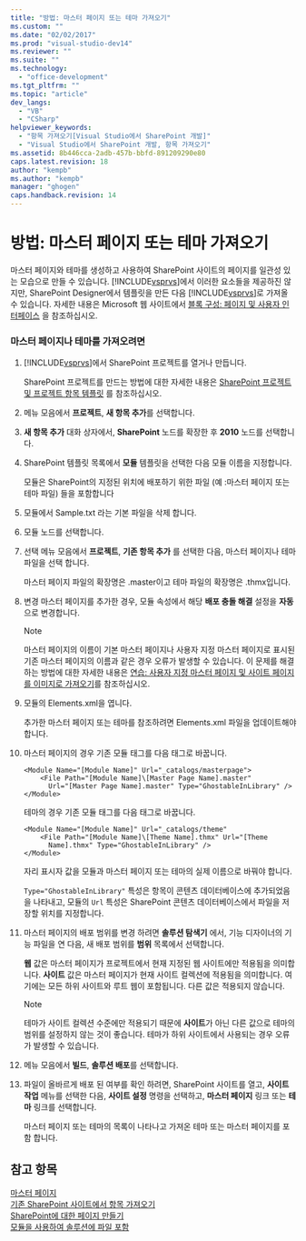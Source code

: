```yaml
---
title: "방법: 마스터 페이지 또는 테마 가져오기"
ms.custom: ""
ms.date: "02/02/2017"
ms.prod: "visual-studio-dev14"
ms.reviewer: ""
ms.suite: ""
ms.technology: 
  - "office-development"
ms.tgt_pltfrm: ""
ms.topic: "article"
dev_langs: 
  - "VB"
  - "CSharp"
helpviewer_keywords: 
  - "항목 가져오기[Visual Studio에서 SharePoint 개발]"
  - "Visual Studio에서 SharePoint 개발, 항목 가져오기"
ms.assetid: 8b446cca-2adb-457b-bbfd-891209290e80
caps.latest.revision: 18
author: "kempb"
ms.author: "kempb"
manager: "ghogen"
caps.handback.revision: 14
---
```

# 방법: 마스터 페이지 또는 테마 가져오기
  마스터 페이지와 테마를 생성하고 사용하여 SharePoint 사이트의 페이지를 일관성 있는 모습으로 만들 수 있습니다.  [!INCLUDE[vsprvs](../sharepoint/includes/vsprvs-md.md)]에서 이러한 요소들을 제공하진 않지만, SharePoint Designer에서 템플릿을 만든 다음 [!INCLUDE[vsprvs](../sharepoint/includes/vsprvs-md.md)]로 가져올 수 있습니다.  자세한 내용은 Microsoft 웹 사이트에서 [블록 구성: 페이지 및 사용자 인터페이스](http://go.microsoft.com/fwlink/?LinkID=182095) 을 참조하십시오.  
  
### 마스터 페이지나 테마를 가져오려면  
  
1.  [!INCLUDE[vsprvs](../sharepoint/includes/vsprvs-md.md)]에서 SharePoint 프로젝트를 열거나 만듭니다.  
  
     SharePoint 프로젝트를 만드는 방법에 대한 자세한 내용은 [SharePoint 프로젝트 및 프로젝트 항목 템플릿](../sharepoint/sharepoint-project-and-project-item-templates.md) 를 참조하십시오.  
  
2.  메뉴 모음에서 **프로젝트**, **새 항목 추가**를 선택합니다.  
  
3.  **새 항목 추가** 대화 상자에서, **SharePoint** 노드를 확장한 후 **2010** 노드를 선택합니다.  
  
4.  SharePoint 템플릿 목록에서 **모듈** 템플릿을 선택한 다음 모듈 이름을 지정합니다.  
  
     모듈은 SharePoint의 지정된 위치에 배포하기 위한 파일 \(예 :마스터 페이지 또는 테마 파일\) 들을 포함합니다  
  
5.  모듈에서 Sample.txt 라는 기본 파일을 삭제 합니다.  
  
6.  모듈 노드를 선택합니다.  
  
7.  선택 메뉴 모음에서 **프로젝트**, **기존 항목 추가** 를 선택한 다음, 마스터 페이지나 테마 파일을 선택 합니다.  
  
     마스터 페이지 파일의 확장명은 .master이고 테마 파일의 확장명은 .thmx입니다.  
  
8.  변경 마스터 페이지를 추가한 경우, 모듈 속성에서 해당 **배포 충돌 해결** 설정을 **자동** 으로 변경합니다.  
  
    > [!NOTE]  
    >  마스터 페이지의 이름이 기본 마스터 페이지나 사용자 지정 마스터 페이지로 표시된 기존 마스터 페이지의 이름과 같은 경우 오류가 발생할 수 있습니다.  이 문제를 해결하는 방법에 대한 자세한 내용은 [연습: 사용자 지정 마스터 페이지 및 사이트 페이지를 이미지로 가져오기](../sharepoint/walkthrough-import-a-custom-master-page-and-site-page-with-an-image.md)를 참조하십시오.  
  
9. 모듈의 Elements.xml을 엽니다.  
  
     추가한 마스터 페이지 또는 테마를 참조하려면 Elements.xml 파일을 업데이트해야 합니다.  
  
10. 마스터 페이지의 경우 기존 모듈 태그를 다음 태그로 바꿉니다.  
  
    ```  
    <Module Name="[Module Name]" Url="_catalogs/masterpage">  
        <File Path="[Module Name]\[Master Page Name].master"   
          Url="[Master Page Name].master" Type="GhostableInLibrary" />  
    </Module>  
    ```  
  
     테마의 경우 기존 모듈 태그를 다음 태그로 바꿉니다.  
  
    ```  
    <Module Name="[Module Name]" Url="_catalogs/theme"   
        <File Path="[Module Name]\[Theme Name].thmx" Url="[Theme     
          Name].thmx" Type="GhostableInLibrary" />  
    </Module>  
    ```  
  
     자리 표시자 값을 모듈과 마스터 페이지 또는 테마의 실제 이름으로 바꿔야 합니다.  
  
     `Type="GhostableInLibrary"` 특성은 항목이 콘텐츠 데이터베이스에 추가되었음을 나타내고, 모듈의 `Url` 특성은 SharePoint 콘텐츠 데이터베이스에서 파일을 저장할 위치를 지정합니다.  
  
11. 마스터 페이지의 배포 범위를 변경 하려면 **솔루션 탐색기** 에서, 기능 디자이너의 기능 파일을 연 다음, 새 배포 범위를 **범위** 목록에서 선택합니다.  
  
     **웹** 값은 마스터 페이지가 프로젝트에서 현재 지정된 웹 사이트에만 적용됨을 의미합니다.  **사이트** 값은 마스터 페이지가 현재 사이트 컬렉션에 적용됨을 의미합니다. 여기에는 모든 하위 사이트와 루트 웹이 포함됩니다.  다른 값은 적용되지 않습니다.  
  
    > [!NOTE]  
    >  테마가 사이트 컬렉션 수준에만 적용되기 때문에 **사이트**가 아닌 다른 값으로 테마의 범위를 설정하지 않는 것이 좋습니다.  테마가 하위 사이트에서 사용되는 경우 오류가 발생할 수 있습니다.  
  
12. 메뉴 모음에서 **빌드**, **솔루션 배포**를 선택합니다.  
  
13. 파일이 올바르게 배포 된 여부를 확인 하려면, SharePoint 사이트를 열고, **사이트 작업** 메뉴를 선택한 다음, **사이트 설정** 명령을 선택하고, **마스터 페이지** 링크 또는 **테마** 링크를 선택합니다.  
  
     마스터 페이지 또는 테마의 목록이 나타나고 가져온 테마 또는 마스터 페이지를 포함 합니다.  
  
## 참고 항목  
 [마스터 페이지](http://go.microsoft.com/fwlink/?LinkId=184955)   
 [기존 SharePoint 사이트에서 항목 가져오기](../sharepoint/importing-items-from-an-existing-sharepoint-site.md)   
 [SharePoint에 대한 페이지 만들기](../sharepoint/creating-pages-for-sharepoint.md)   
 [모듈을 사용하여 솔루션에 파일 포함](../sharepoint/using-modules-to-include-files-in-the-solution.md)  
  
  